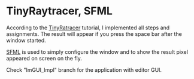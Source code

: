 # TinyRaytracer, SFML

According to the [TinyRatracer](https://github.com/ssloy/tinyraytracer) tutorial,
I implemented all steps and assignments. The result will appear if you 
press the space bar after the window started.

[SFML](https://www.sfml-dev.org/) is used to simply configure the window and 
to show the result pixel appeared on screen on the fly.

Check "ImGUI_Impl" branch for the application with editor GUI.

